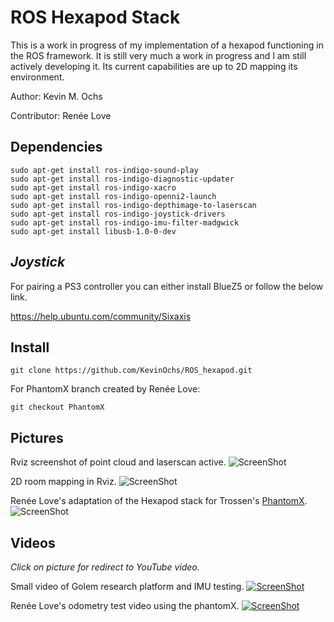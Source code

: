 ROS Hexapod Stack
=================
This is a work in progress of my implementation of a hexapod functioning in the ROS framework. It is still very much a work in progress and I am still actively developing it. Its current capabilities are up to 2D mapping its environment.

Author: Kevin M. Ochs

Contributor: Renée Love


Dependencies
------------

```
sudo apt-get install ros-indigo-sound-play
sudo apt-get install ros-indigo-diagnostic-updater
sudo apt-get install ros-indigo-xacro
sudo apt-get install ros-indigo-openni2-launch
sudo apt-get install ros-indigo-depthimage-to-laserscan
sudo apt-get install ros-indigo-joystick-drivers
sudo apt-get install ros-indigo-imu-filter-madgwick
sudo apt-get install libusb-1.0-0-dev
```

_Joystick_
----------

For pairing a PS3 controller you can either install BlueZ5 or follow the below link.

https://help.ubuntu.com/community/Sixaxis

Install
-------

```
git clone https://github.com/KevinOchs/ROS_hexapod.git
```

For PhantomX branch created by Renée Love:

```
git checkout PhantomX
```

Pictures
--------
Rviz screenshot of point cloud and laserscan active.
![ScreenShot](http://forums.trossenrobotics.com/gallery/files/8/6/6/6/depthwithlaser.jpg)

2D room mapping in Rviz.
![ScreenShot](http://forums.trossenrobotics.com/gallery/files/8/6/6/6/2d_slam.jpg)

Renée Love's adaptation of the Hexapod stack for Trossen's  [PhantomX](http://www.trossenrobotics.com/phantomx-ax-hexapod.aspx).
![ScreenShot](http://forums.trossenrobotics.com/gallery/files/1/2/6/6/9/screenshot_from_2015-04-22_20_23_15.png)


Videos 
------
_Click on picture for redirect to YouTube video._


Small video of Golem research platform and IMU testing. 
[![ScreenShot](http://forums.trossenrobotics.com/gallery/files/8/6/6/6/golem_996787.jpg)](https://www.youtube.com/watch?v=IP-1HebkZnU)

Renée Love's odometry test video using the phantomX.
[![ScreenShot](http://forums.trossenrobotics.com/gallery/files/1/2/6/6/9/screenshot_from_2015-04-22_20_23_15.png)](https://www.youtube.com/watch?v=VYBAM0MrvWI)
